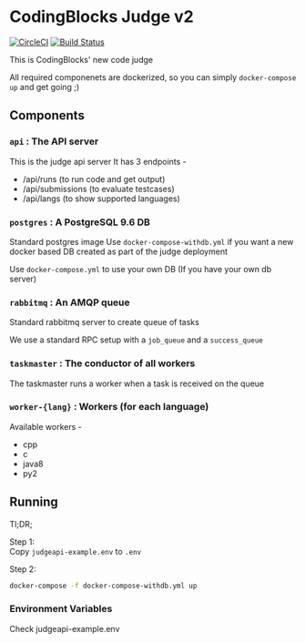 # CodingBlocks Judge v2
[![CircleCI](https://circleci.com/gh/coding-blocks/judge-compose.svg?style=svg)](https://circleci.com/gh/coding-blocks/judge-compose)
[![Build Status](https://travis-ci.org/coding-blocks/judge-compose.svg?branch=master)](https://travis-ci.org/coding-blocks/judge-compose)

This is CodingBlocks' new code judge

All required componenets are dockerized, so you can
simply `docker-compose up` and get going ;) 

## Components

### `api` : The API server
This is the judge api server
It has 3 endpoints - 
 - /api/runs (to run code and get output)
 - /api/submissions (to evaluate testcases)
 - /api/langs (to show supported languages)

### `postgres` : A PostgreSQL 9.6 DB
Standard postgres image
Use `docker-compose-withdb.yml` if you want a new docker based DB
created as part of the judge deployment

Use `docker-compose.yml` to use your own DB (If you have your own db server)

### `rabbitmq` : An AMQP queue
Standard rabbitmq server to create queue of tasks

We use a standard RPC setup with a `job_queue`
and a `success_queue`


### `taskmaster` : The conductor of all workers
The taskmaster runs a worker when a task is 
received on the queue

### `worker-{lang}` : Workers (for each language)
Available workers - 
 - cpp
 - c
 - java8
 - py2

## Running

Tl;DR;

Step 1:  
 Copy `judgeapi-example.env` to `.env`

Step 2:  
```bash
docker-compose -f docker-compose-withdb.yml up
```

### Environment Variables

Check judgeapi-example.env
